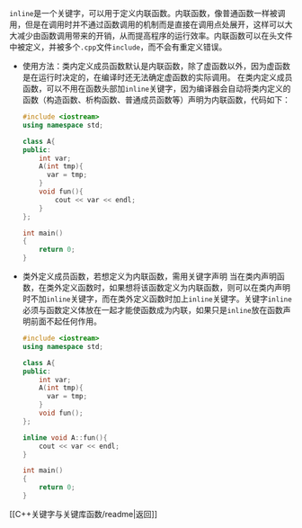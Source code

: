 `inline`是一个关键字，可以用于定义内联函数。内联函数，像普通函数一样被调用，但是在调用时并不通过函数调用的机制而是直接在调用点处展开，这样可以大大减少由函数调用带来的开销，从而提高程序的运行效率。内联函数可以在头文件中被定义，并被多个`.cpp`文件`include`，而不会有重定义错误。
- 使用方法：类内定义成员函数默认是内联函数，除了虚函数以外，因为虚函数是在运行时决定的，在编译时还无法确定虚函数的实际调用。
	在类内定义成员函数，可以不用在函数头部加`inline`关键字，因为编译器会自动将类内定义的函数（构造函数、析构函数、普通成员函数等）声明为内联函数，代码如下：
	```cpp
	#include <iostream>
	using namespace std;
	
	class A{
	public:
	    int var;
	    A(int tmp){ 
	      var = tmp;
	    }
	    void fun(){ 
	        cout << var << endl;
	    }
	};
	
	int main()
	{    
	    return 0;
	}
	```
- 类外定义成员函数，若想定义为内联函数，需用关键字声明
	当在类内声明函数，在类外定义函数时，如果想将该函数定义为内联函数，则可以在类内声明时不加`inline`关键字，而在类外定义函数时加上`inline`关键字。关键字`inline`必须与函数定义体放在一起才能使函数成为内联，如果只是`inline`放在函数声明前面不起任何作用。
	```cpp
	#include <iostream>
	using namespace std;
	
	class A{
	public:
	    int var;
	    A(int tmp){ 
	      var = tmp;
	    }
	    void fun();
	};
	
	inline void A::fun(){
	    cout << var << endl;
	}
	
	int main()
	{    
	    return 0;
	}
	```

[[C++关键字与关键库函数/readme|返回]]